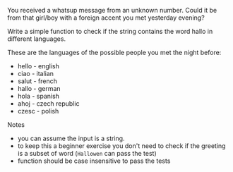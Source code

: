 You received a whatsup message from an unknown number. Could it be from that girl/boy with a foreign accent you met yesterday evening?

Write a simple function to check if the string contains the word hallo in different languages.

These are the languages of the possible people you met the night before:

* hello - english
* ciao - italian
* salut - french
* hallo - german
* hola - spanish
* ahoj - czech republic
* czesc - polish

Notes

* you can assume the input is a string.
* to keep this a beginner exercise you don't need to check if the greeting is a subset of word (`Hallowen` can pass the test)
* function should be case insensitive to pass the tests